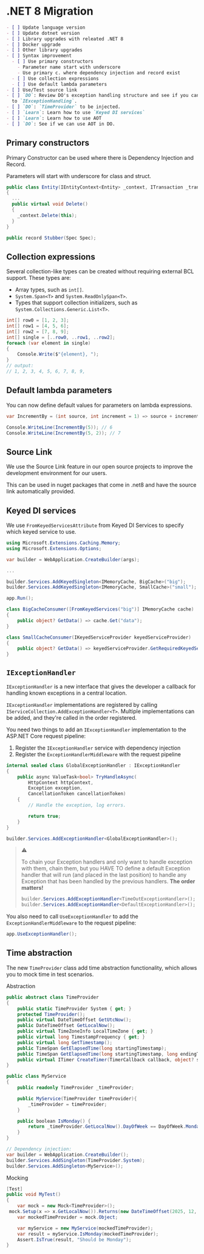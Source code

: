 # .NET 8 Migration

```markdown
- [ ] Update language version
- [ ] Update dotnet version
- [ ] Library upgrades with releated .NET 8
- [ ] Docker upgrade
- [ ] Other library upgrades
- [ ] Syntax improvement
  - [ ] Use primary constructors
    - Parameter name start with underscore
    - Use primary c. where dependency injection and record exist
  - [ ] Use collection expressions
  - [ ] Use default lambda parameters
- [ ] Use/Test source link
- [ ] `DO`: Review DO's exception handling structure and see if you can switch
  to `IExceptionHandling`.
- [ ] `DO`: `TimeProvider` to be injected.
- [ ] `Learn`: Learn how to use `Keyed DI services`
- [ ] `Learn`: Learn how to use AOT
- [ ] `DO`: See if we can use AOT in DO.
```

## Primary constructors

Primary Constructor can be used where there is Dependency Injection and Record.

Parameters will start with underscore for class and struct.

```csharp
public class Entity(IEntityContext<Entity> _context, ITransaction _transaction)
{
  ...
  public virtual void Delete()
  {
    _context.Delete(this);
  }
}

public record Stubber(Spec Spec);
```

## Collection expressions

Several collection-like types can be created without requiring external BCL
support. These types are:

- Array types, such as `int[]`.
- `System.Span<T>` and `System.ReadOnlySpan<T>`.
- Types that support collection initializers, such as
  `System.Collections.Generic.List<T>`.

```csharp
int[] row0 = [1, 2, 3];
int[] row1 = [4, 5, 6];
int[] row2 = [7, 8, 9];
int[] single = [..row0, ..row1, ..row2];
foreach (var element in single)
{
    Console.Write($"{element}, ");
}
// output:
// 1, 2, 3, 4, 5, 6, 7, 8, 9,
```

## Default lambda parameters

You can now define default values for parameters on lambda expressions.

```csharp
var IncrementBy = (int source, int increment = 1) => source + increment;

Console.WriteLine(IncrementBy(5)); // 6
Console.WriteLine(IncrementBy(5, 2)); // 7
```

## Source Link

We use the Source Link feature in our open source projects to improve the
development environment for our users.

This can be used in nuget packages that come in .net8 and have the source link
automatically provided.

## Keyed DI services

We use `FromKeyedServicesAttribute` from Keyed DI Services to specify which
keyed service to use.

```csharp
using Microsoft.Extensions.Caching.Memory;
using Microsoft.Extensions.Options;

var builder = WebApplication.CreateBuilder(args);

...

builder.Services.AddKeyedSingleton<IMemoryCache, BigCache>("big");
builder.Services.AddKeyedSingleton<IMemoryCache, SmallCache>("small");

app.Run();

class BigCacheConsumer([FromKeyedServices("big")] IMemoryCache cache)
{
    public object? GetData() => cache.Get("data");
}

class SmallCacheConsumer(IKeyedServiceProvider keyedServiceProvider)
{
    public object? GetData() => keyedServiceProvider.GetRequiredKeyedService<IMemoryCache>("small");
}
```

## `IExceptionHandler`

`IExceptionHandler` is a new interface that gives the developer a callback for
handling known exceptions in a central location.

`IExceptionHandler` implementations are registered by calling
`IServiceCollection.AddExceptionHandler<T>`. Multiple implementations can be
added, and they're called in the order registered.

You need two things to add an `IExceptionHandler` implementation to the ASP.NET
Core request pipeline:

1. Register the `IExceptionHandler` service with dependency injection
1. Register the `ExceptionHandlerMiddleware` with the request pipeline

```csharp
internal sealed class GlobalExceptionHandler : IExceptionHandler
{
    public async ValueTask<bool> TryHandleAsync(
        HttpContext httpContext,
        Exception exception,
        CancellationToken cancellationToken)
    {
        // Handle the exception, log errors.

        return true;
    }
}

builder.Services.AddExceptionHandler<GlobalExceptionHandler>();
```

> :warning:
>
> To chain your Exception handlers and only want to handle exception with them,
> chain them, but you HAVE TO define a default Exception handler that will run
> (and placed in the last position) to handle any Exception that has been
> handled by the previous handlers.
> **The order matters!**
>
> ```csharp
> builder.Services.AddExceptionHandler<TimeOutExceptionHandler>();
> builder.Services.AddExceptionHandler<DefaultExceptionHandler>();
> ```

You also need to call `UseExceptionHandler` to add the
`ExceptionHandlerMiddleware` to the request pipeline:

```csharp
app.UseExceptionHandler();
```

## Time abstraction

The new `TimeProvider` class add time abstraction functionality, which allows
you to mock time in test scenarios.

Abstraction

```csharp
public abstract class TimeProvider
{
    public static TimeProvider System { get; }
    protected TimeProvider();
    public virtual DateTimeOffset GetUtcNow();
    public DateTimeOffset GetLocalNow();
    public virtual TimeZoneInfo LocalTimeZone { get; }
    public virtual long TimestampFrequency { get; }
    public virtual long GetTimestamp();
    public TimeSpan GetElapsedTime(long startingTimestamp);
    public TimeSpan GetElapsedTime(long startingTimestamp, long endingTimestamp);
    public virtual ITimer CreateTimer(TimerCallback callback, object? state,TimeSpan dueTime, TimeSpan period);
}

public class MyService
{
    public readonly TimeProvider _timeProvider;

    public MyService(TimeProvider timeProvider){
        _timeProvider = timeProvider;
    }

    public boolean IsMonday() {
        return _timeProvider.GetLocalNow().DayOfWeek == DayOfWeek.Monday;
    }
}

// Dependency injection:
var builder = WebApplication.CreateBuilder();
builder.Services.AddSingleton(TimeProvider.System);
builder.Services.AddSingleton<MyService>();
```

Mocking

```csharp
[Test]
public void MyTest()
{
    var mock = new Mock<TimeProvider>();
 mock.Setup(x => x.GetLocalNow()).Returns(new DateTimeOffset(2025, 12, 31, 23, 59, 59, TimeSpan.Zero));
    var mockedTimeProvider = mock.Object;

    var myService = new MyService(mockedTimeProvider);
    var result = myService.IsMonday(mockedTimeProvider);
    Assert.IsTrue(result, "Should be Monday");
}
```
